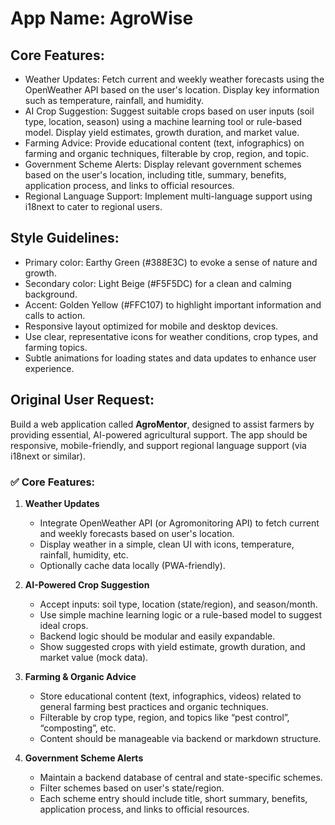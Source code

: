 # **App Name**: AgroWise

## Core Features:

- Weather Updates: Fetch current and weekly weather forecasts using the OpenWeather API based on the user's location. Display key information such as temperature, rainfall, and humidity.
- AI Crop Suggestion: Suggest suitable crops based on user inputs (soil type, location, season) using a machine learning tool or rule-based model. Display yield estimates, growth duration, and market value.
- Farming Advice: Provide educational content (text, infographics) on farming and organic techniques, filterable by crop, region, and topic.
- Government Scheme Alerts: Display relevant government schemes based on the user's location, including title, summary, benefits, application process, and links to official resources.
- Regional Language Support: Implement multi-language support using i18next to cater to regional users.

## Style Guidelines:

- Primary color: Earthy Green (#388E3C) to evoke a sense of nature and growth.
- Secondary color: Light Beige (#F5F5DC) for a clean and calming background.
- Accent: Golden Yellow (#FFC107) to highlight important information and calls to action.
- Responsive layout optimized for mobile and desktop devices.
- Use clear, representative icons for weather conditions, crop types, and farming topics.
- Subtle animations for loading states and data updates to enhance user experience.

## Original User Request:
Build a web application called **AgroMentor**, designed to assist farmers by providing essential, AI-powered agricultural support. The app should be responsive, mobile-friendly, and support regional language support (via i18next or similar).

### ✅ Core Features:

1. **Weather Updates**
   - Integrate OpenWeather API (or Agromonitoring API) to fetch current and weekly forecasts based on user's location.
   - Display weather in a simple, clean UI with icons, temperature, rainfall, humidity, etc.
   - Optionally cache data locally (PWA-friendly).

2. **AI-Powered Crop Suggestion**
   - Accept inputs: soil type, location (state/region), and season/month.
   - Use simple machine learning logic or a rule-based model to suggest ideal crops.
   - Backend logic should be modular and easily expandable.
   - Show suggested crops with yield estimate, growth duration, and market value (mock data).

3. **Farming & Organic Advice**
   - Store educational content (text, infographics, videos) related to general farming best practices and organic techniques.
   - Filterable by crop type, region, and topics like “pest control”, “composting”, etc.
   - Content should be manageable via backend or markdown structure.

4. **Government Scheme Alerts**
   - Maintain a backend database of central and state-specific schemes.
   - Filter schemes based on user's state/region.
   - Each scheme entry should include title, short summary, benefits, application process, and links to official resources.
  